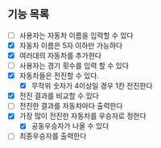 ## 기능 목록

- [ ] 사용자는 자동차 이름을 입력할 수 있다
- [x] 자동차 이름은 5자 이하만 가능하다
- [x] 여러대의 자동차를 추가한다
- [ ] 사용자는 경기 횟수를 입력 할 수 있다
- [x] 자동차들은 전진할 수 있다.
  - [x] 무작위 숫자가 4이상일 경우 1칸 전진한다
- [x] 전진 결과를 비교할 수 있다
- [ ] 전진한 결과를 자동차마다 출력한다
- [x] 가장 많이 전진한 자동차를 우승자로 정한다
  - [x] 공동우승자가 나올 수 있다
- [ ] 최종우승자를 출력한다
